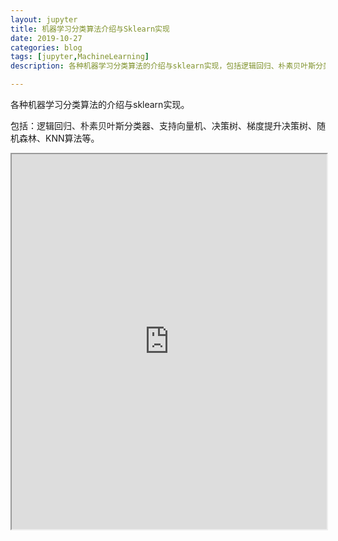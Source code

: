 ```yaml
---
layout: jupyter
title: 机器学习分类算法介绍与Sklearn实现
date: 2019-10-27
categories: blog
tags: [jupyter,MachineLearning]
description: 各种机器学习分类算法的介绍与sklearn实现，包括逻辑回归、朴素贝叶斯分类器、支持向量机、决策树、梯度提升决策树、随机森林、KNN算法等。

---
```


各种机器学习分类算法的介绍与sklearn实现。

包括：逻辑回归、朴素贝叶斯分类器、支持向量机、决策树、梯度提升决策树、随机森林、KNN算法等。
<iframe   src="https://nbviewer.jupyter.org/github/EvanLi/EvanLi.github.io/blob/master/notebook/2019-10-27-machine-learning-classification.ipynb" width="100%" height="600px" frameborder="1" name="show-page" scrolling="auto">
</iframe>